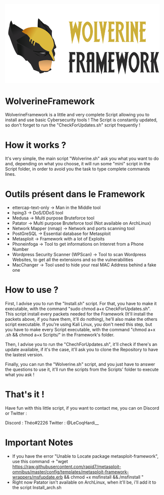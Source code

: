 <img src="assets/Banner.png">

# WolverineFramework

WolverineFramework is a little and very complete Script allowing you to install and use basic Cybersecurity tools ! The Script is constantly updated, so don't forget to run the "CheckForUpdates.sh" script frequently !

# How it works ?

It's very simple, the main script "Wolverine.sh" ask you what you want to do and, depending on what you choose, it will run some "mini" script in the Script folder, in order to avoid you the task to type complete commands lines.

# Outils présent dans le Framework

  - ettercap-text-only -> Man in the Middle tool
  - hping3 -> DoS/DDoS tool
  - Medusa -> Multi purpose Bruteforce tool
  - Patator -> Multi purpose Bruteforce tool (Not available on ArchLinux)
  - Network Mapper (nmap) -> Network and ports scanning tool
  - PostGreSQL -> Essential database for Metasploit
  - Metasploit -> Framework with a lot of Exploits
  - Phoneinfoga -> Tool to get informations on Intenret from a Phone Number 
  - Wordpress Security Scanner (WPScan) -> Tool to scan Wordpress Websites, to get all the extensions and so the vulnerabilities
  - MacChanger -> Tool used to hide your real MAC Address behind a fake one

# How to use ?

First, I advise you to run the "Install.sh" script. For that, you have to make it executable, with the command "sudo chmod a+x CheckForUpdates.sh". This script install every packets needed for the Framework (It'll install the packets above, if you have them, it'll do nothing), he'll also make the others script executable. If you're using Kali Linux, you don't need this step, but you have to make every Script executable, with the command "chmod a+x .sh && chmod a+x Scripts/" in the Framework's folder.

Then, I advise you to run the "ChechForUpdates.sh", it'll check if there's an update available, if it's the case, it'll ask you to clone the Repository to have the lastest version.	

Finally, you can run the "Wolverine.sh" script, and you just have to answer the questions to use it, it'll run the scripts from the Scripts' folder to execute what you ask !

# That's it !

Have fun with this little script, if you want to contact me, you can on Discord or Twitter :

Discord : Théo#2226
Twitter : @LeCoqHardi__

# Important Notes

- If you have the error "Unable to Locate package metasploit-framework", use this command -> "wget https://raw.githubusercontent.com/rapid7/metasploit-omnibus/master/config/templates/metasploit-framework-wrappers/msfupdate.erb && chmod +x msfinstall &&./msfinstall "
- Right now Patator isn't available on ArchLinux, when it'll be, i'll add it to the script Install_arch.sh
